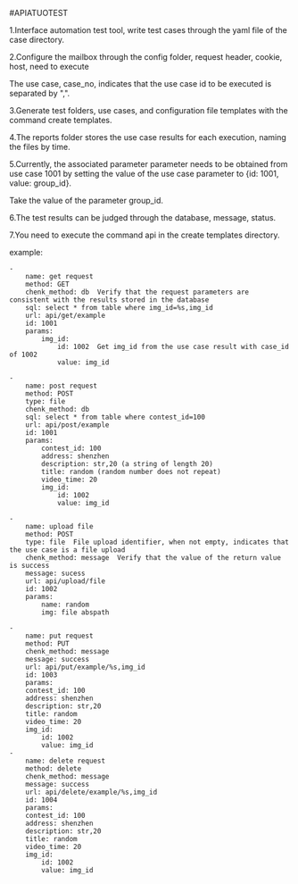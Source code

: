 #APIATUOTEST

1.Interface automation test tool, write test cases through the yaml file of the case directory.

2.Configure the mailbox through the config folder, request header, cookie, host, need to execute

The use case, case_no, indicates that the use case id to be executed is separated by ",".

3.Generate test folders, use cases, and configuration file templates with the command create templates.

4.The reports folder stores the use case results for each execution, naming the files by time.

5.Currently, the associated parameter parameter needs to be obtained from use case 1001 by setting the value of the use case parameter to {id: 1001, value: group_id}.

Take the value of the parameter group_id.

6.The test results can be judged through the database, message, status.

7.You need to execute the command api in the create templates directory.


example:

    - 
        name: get request
        method: GET
        chenk_method: db  Verify that the request parameters are consistent with the results stored in the database
        sql: select * from table where img_id=%s,img_id
        url: api/get/example
        id: 1001
        params:
            img_id:
                id: 1002  Get img_id from the use case result with case_id of 1002
                value: img_id

    - 
        name: post request
        method: POST
        type: file
        chenk_method: db  
        sql: select * from table where contest_id=100 
        url: api/post/example
        id: 1001
        params:
            contest_id: 100
            address: shenzhen
            description: str,20 (a string of length 20)
            title: random (random number does not repeat)
            video_time: 20
            img_id:
                id: 1002  
                value: img_id

    - 
        name: upload file
        method: POST
        type: file  File upload identifier, when not empty, indicates that the use case is a file upload
        chenk_method: message  Verify that the value of the return value is success
        message: sucess
        url: api/upload/file
        id: 1002
        params:
            name: random
            img: file abspath

    -
        name: put request
        method: PUT
        chenk_method: message
        message: success
        url: api/put/example/%s,img_id
        id: 1003
        params:
        contest_id: 100
        address: shenzhen
        description: str,20 
        title: random 
        video_time: 20
        img_id:
            id: 1002 
            value: img_id
    - 
        name: delete request
        method: delete
        chenk_method: message
        message: success
        url: api/delete/example/%s,img_id
        id: 1004
        params:
        contest_id: 100
        address: shenzhen
        description: str,20
        title: random
        video_time: 20
        img_id:
            id: 1002 
            value: img_id
